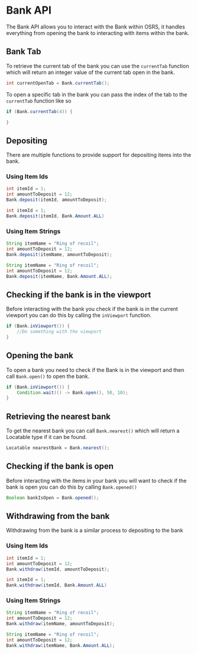 # Bank API

The Bank API allows you to interact with the Bank within OSRS, it handles everything from opening the bank to interacting with items within the bank.

## Bank Tab
To retrieve the current tab of the bank you can use the `currentTab` function which will return an integer value of the current tab open in the bank.

```java
int currentOpenTab = Bank.currentTab();
```

To open a specific tab in the bank you can pass the index of the tab to the `currentTab` function like so

```java
if (Bank.currentTab(4)) {

}
```

## Depositing
There are multiple functions to provide support for depositing items into the bank.

### Using Item Ids

```java
int itemId = 1;
int amountToDeposit = 12;
Bank.deposit(itemId, amountToDeposit);
```

```java
int itemId = 1;
Bank.deposit(itemId, Bank.Amount.ALL)
```

### Using Item Strings
```java
String itemName = "Ring of recoil";
int amountToDeposit = 12;
Bank.deposit(itemName, amountToDeposit);
```

```java
String itemName = "Ring of recoil";
int amountToDeposit = 12;
Bank.deposit(itemName, Bank.Amount.ALL);
```

## Checking if the bank is in the viewport
Before interacting with the bank you check if the bank is in the current viewport you can do this by calling the `inViewport` function.

```java
if (Bank.inViewport()) {
    //Do something with the viewport
}
```

## Opening the bank
To open a bank you need to check if the Bank is in the viewport and then call `Bank.open()` to open the bank.

```java
if (Bank.inViewport()) {
    Condition.wait(() -> Bank.open(), 50, 10);
}
```

## Retrieving the nearest bank
To get the nearest bank you can call `Bank.nearest()` which will return a Locatable type if it can be found.

```java
Locatable nearestBank = Bank.nearest();
```

## Checking if the bank is open
Before interacting with the items in your bank you will want to check if the bank is open you can do this by calling `Bank.opened()`

```java
Boolean bankIsOpen = Bank.opened();
```

## Withdrawing from the bank
Withdrawing from the bank is a similar process to depositing to the bank

### Using Item Ids

```java
int itemId = 1;
int amountToDeposit = 12;
Bank.withdraw(itemId, amountToDeposit);
```

```java
int itemId = 1;
Bank.withdraw(itemId, Bank.Amount.ALL)
```

### Using Item Strings
```java
String itemName = "Ring of recoil";
int amountToDeposit = 12;
Bank.withdraw(itemName, amountToDeposit);
```

```java
String itemName = "Ring of recoil";
int amountToDeposit = 12;
Bank.withdraw(itemName, Bank.Amount.ALL);
```